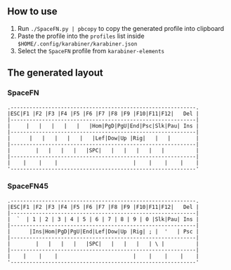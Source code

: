 ## How to use

1. Run ``./SpaceFN.py | pbcopy`` to copy the generated profile into clipboard
1. Paste the profile into the ``profiles`` list inside ``$HOME/.config/karabiner/karabiner.json``
1. Select the ``SpaceFN`` profile from ``karabiner-elements``

## The generated layout

### SpaceFN

```
.-----------------------------------------------------------.
|ESC|F1 |F2 |F3 |F4 |F5 |F6 |F7 |F8 |F9 |F10|F11|F12|   Del |
|-----------------------------------------------------------|
|     |   |   |   |   |   |Hom|PgD|PgU|End|Psc|Slk|Pau| Ins |
|-----------------------------------------------------------|
|      |   |   |   |   |   |Lef|Dow|Up |Rig|   |   |        |
|-----------------------------------------------------------|
|        |   |   |   |   |SPC|   |   |   |   |   |          |
|-----------------------------------------------------------|
|    |    |    |                        |    |    |    |    |
'-----------------------------------------------------------'
```

### SpaceFN45

```
.-----------------------------------------------------------.
|ESC|F1 |F2 |F3 |F4 |F5 |F6 |F7 |F8 |F9 |F10|F11|F12|   Del |
|-----------------------------------------------------------|
|  `  | 1 | 2 | 3 | 4 | 5 | 6 | 7 | 8 | 9 | 0 |Slk|Pau| Ins |
|-----------------------------------------------------------|
|      |Ins|Hom|PgD|PgU|End|Lef|Dow|Up |Rig| ; |  '   | Psc |
|-----------------------------------------------------------|
|        |   |   |   |   |SPC|   |   |   |   | \ |          |
|-----------------------------------------------------------|
|    |    |    |                        |    |    |    |    |
'-----------------------------------------------------------'
```

